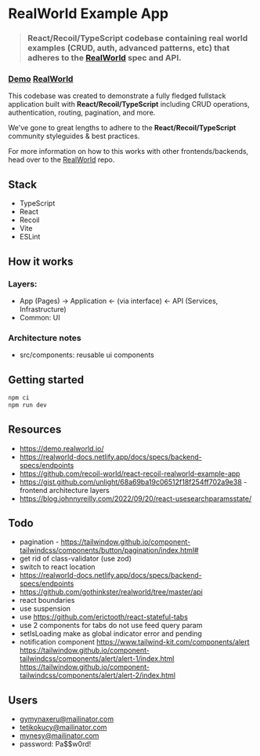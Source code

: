 # RealWorld Example App

> ### React/Recoil/TypeScript codebase containing real world examples (CRUD, auth, advanced patterns, etc) that adheres to the [RealWorld](https://github.com/gothinkster/realworld) spec and API.

### [Demo](https://github.com/gothinkster/realworld) [RealWorld](https://github.com/gothinkster/realworld)

This codebase was created to demonstrate a fully fledged fullstack application built with **React/Recoil/TypeScript** including CRUD operations, authentication, routing, pagination, and more.

We've gone to great lengths to adhere to the **React/Recoil/TypeScript** community styleguides & best practices.

For more information on how to this works with other frontends/backends, head over to the [RealWorld](https://github.com/gothinkster/realworld) repo.

## Stack

- TypeScript
- React
- Recoil
- Vite
- ESLint

## How it works

### Layers:

- App (Pages) -> Application <- (via interface) <- API (Services, Infrastructure)
- Common: UI

### Architecture notes

- src/components: reusable ui components

## Getting started

```sh
npm ci
npm run dev
```

## Resources

- https://demo.realworld.io/
- https://realworld-docs.netlify.app/docs/specs/backend-specs/endpoints
- https://github.com/recoil-world/react-recoil-realworld-example-app
- https://gist.github.com/unlight/68a69ba19c06512f18f254ff702a9e38 - frontend architecture layers
- https://blog.johnnyreilly.com/2022/09/20/react-usesearchparamsstate/

## Todo

- pagination - https://tailwindow.github.io/component-tailwindcss/components/button/pagination/index.html#
- get rid of class-validator (use zod)
- switch to react location
- https://realworld-docs.netlify.app/docs/specs/backend-specs/endpoints
- https://github.com/gothinkster/realworld/tree/master/api
- react boundaries
- use suspension
- use https://github.com/erictooth/react-stateful-tabs
- use 2 components for tabs do not use feed query param
- setIsLoading make as global indicator error and pending
- notification component https://www.tailwind-kit.com/components/alert https://tailwindow.github.io/component-tailwindcss/components/alert/alert-1/index.html https://tailwindow.github.io/component-tailwindcss/components/alert/alert-2/index.html

## Users

- gymynaxeru@mailinator.com
- tetikokucy@mailinator.com
- mynesy@mailinator.com
- password: Pa$$w0rd!
